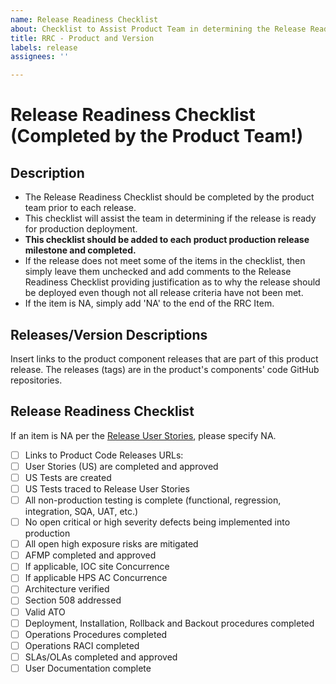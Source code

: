 ```yaml
---
name: Release Readiness Checklist
about: Checklist to Assist Product Team in determining the Release Readiness of a product release.
title: RRC - Product and Version
labels: release
assignees: ''

---
```


# Release Readiness Checklist (Completed by the Product Team!)

## Description

* The Release Readiness Checklist should be completed by the product team prior to each release.  
* This checklist will assist the team in determining if the release is ready for production deployment.  
* **This checklist should be added to each product production release milestone and completed.**
* If the release does not meet some of the items in the checklist, then simply leave them unchecked and add comments to the Release Readiness Checklist providing justification as to why the release should be deployed even though not all release criteria have not been met.
* If the item is NA, simply add 'NA' to the end of the RRC Item.

## Releases/Version Descriptions
Insert links to the  product component releases that are part of this product release.  The releases (tags) are in the product's components' code GitHub repositories.

## Release Readiness Checklist
If an item is NA per the [Release User Stories](https://vaww.vaco.portal.va.gov/sites/OIT/epmo/TRS/RRO%20%20Release%20Public%20Artifacts/Release%20Compliance%20User%20Stories.pdf), please specify NA.

- [ ] Links to Product Code Releases
	URLs:
- [ ] User Stories (US) are completed and approved
- [ ] US Tests are created
- [ ] US Tests traced to Release User Stories
- [ ] All non-production testing is complete (functional, regression, integration, SQA, UAT, etc.)
- [ ] No open critical or high severity defects being implemented into production
- [ ] All open high exposure risks are mitigated
- [ ] AFMP completed and approved
- [ ] If applicable, IOC site Concurrence
- [ ] If applicable HPS AC Concurrence
- [ ] Architecture verified
- [ ] Section 508 addressed
- [ ] Valid ATO
- [ ] Deployment, Installation, Rollback and Backout procedures completed
- [ ] Operations Procedures completed
- [ ] Operations RACI completed
- [ ] SLAs/OLAs completed and approved
- [ ] User Documentation complete
